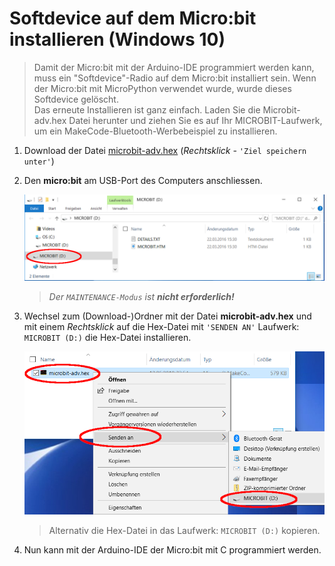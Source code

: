 # Softdevice auf dem Micro:bit installieren (Windows 10)

> Damit der Micro:bit mit der Arduino-IDE programmiert werden kann, muss ein "Softdevice"-Radio auf dem Micro:bit installiert sein. Wenn der Micro:bit mit MicroPython verwendet wurde, wurde dieses Softdevice gelöscht.  
Das erneute Installieren ist ganz einfach. Laden Sie die Microbit-adv.hex Datei herunter und ziehen Sie es auf Ihr MICROBIT-Laufwerk, um ein MakeCode-Bluetooth-Werbebeispiel zu installieren.

1. Download der Datei [microbit-adv.hex](microbit-adv.hex) (*Rechtsklick -* `'Ziel speichern unter'`)

2. Den **micro:bit** am USB-Port des Computers anschliessen.  
    
    ![Laufwerk MICROBIT](bilder/laufwerk_microbit.png)  
    
    > _Der `MAINTENANCE-Modus` ist **nicht erforderlich!**_
    
3.  Wechsel zum (Download-)Ordner mit der Datei **microbit-adv.hex** und  
mit einem _Rechtsklick_ auf die Hex-Datei mit `'SENDEN AN'` Laufwerk: `MICROBIT (D:)` die Hex-Datei installieren.  

    ![Senden an](bilder/senden_an.png)  

    > Alternativ die Hex-Datei in das Laufwerk: `MICROBIT (D:)` kopieren.

4. Nun kann mit der Arduino-IDE der Micro:bit mit C programmiert werden.
